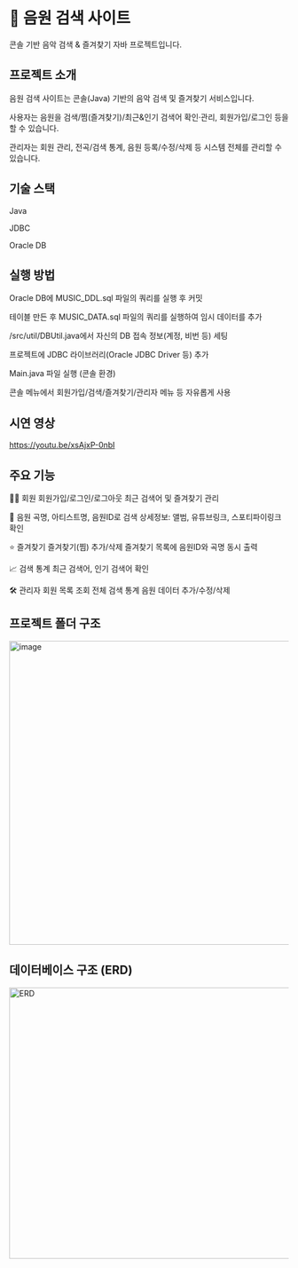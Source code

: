 # 🎵 음원 검색 사이트
콘솔 기반 음악 검색 & 즐겨찾기 자바 프로젝트입니다.

## 프로젝트 소개
음원 검색 사이트는 콘솔(Java) 기반의 음악 검색 및 즐겨찾기 서비스입니다.

사용자는 음원을 검색/찜(즐겨찾기)/최근&인기 검색어 확인·관리, 회원가입/로그인 등을 할 수 있습니다.

관리자는 회원 관리, 전곡/검색 통계, 음원 등록/수정/삭제 등 시스템 전체를 관리할 수 있습니다.

## 기술 스택
Java

JDBC

Oracle DB

## 실행 방법
Oracle DB에 MUSIC_DDL.sql 파일의 쿼리를 실행 후 커밋

테이블 만든 후 MUSIC_DATA.sql 파일의 쿼리를 실행하여 임시 데이터를 추가

/src/util/DBUtil.java에서 자신의 DB 접속 정보(계정, 비번 등) 세팅

프로젝트에 JDBC 라이브러리(Oracle JDBC Driver 등) 추가

Main.java 파일 실행 (콘솔 환경)

콘솔 메뉴에서 회원가입/검색/즐겨찾기/관리자 메뉴 등 자유롭게 사용

## 시연 영상
https://youtu.be/xsAjxP-0nbI

## 주요 기능
🧑‍💻 회원
회원가입/로그인/로그아웃
최근 검색어 및 즐겨찾기 관리

🎵 음원
곡명, 아티스트명, 음원ID로 검색
상세정보: 앨범, 유튜브링크, 스포티파이링크 확인

⭐ 즐겨찾기
즐겨찾기(찜) 추가/삭제
즐겨찾기 목록에 음원ID와 곡명 동시 출력

📈 검색 통계
최근 검색어, 인기 검색어 확인

🛠️ 관리자
회원 목록 조회
전체 검색 통계
음원 데이터 추가/수정/삭제

## 프로젝트 폴더 구조

<img width="718" height="548" alt="image" src="https://github.com/user-attachments/assets/b0dd66f9-f280-470c-98f4-c5dbcc52ee67" />


## 데이터베이스 구조 (ERD)

<img width="635" height="489" alt="ERD" src="https://github.com/user-attachments/assets/109f0e6c-2120-46a3-be6f-5ce5a6e4367d" />

